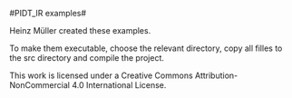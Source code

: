 

#PIDT_IR examples#

Heinz Müller created these examples.

To make them executable, choose the relevant directory, copy all filles to the src directory
and compile the project.

This work is licensed under a Creative Commons Attribution-NonCommercial 4.0 International License.

